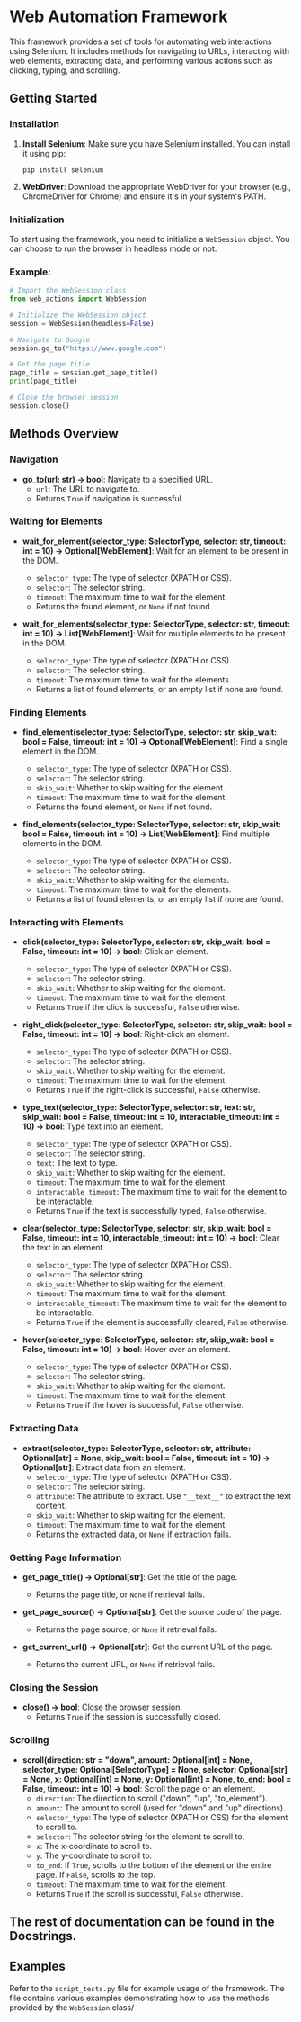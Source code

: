 # Web Automation Framework

This framework provides a set of tools for automating web interactions using Selenium. It includes methods for navigating to URLs, interacting with web elements, extracting data, and performing various actions such as clicking, typing, and scrolling.

## Getting Started

### Installation

1. **Install Selenium**: Make sure you have Selenium installed. You can install it using pip:
   ```
   pip install selenium
   ```

2. **WebDriver**: Download the appropriate WebDriver for your browser (e.g., ChromeDriver for Chrome) and ensure it's in your system's PATH.

### Initialization

To start using the framework, you need to initialize a `WebSession` object. You can choose to run the browser in headless mode or not.

### Example:
```python
# Import the WebSession class
from web_actions import WebSession

# Initialize the WebSession object
session = WebSession(headless=False)

# Navigate to Google
session.go_to("https://www.google.com")

# Get the page title
page_title = session.get_page_title()
print(page_title)

# Close the browser session
session.close()
```

## Methods Overview

### Navigation

- **go_to(url: str) -> bool**: Navigate to a specified URL.
  - `url`: The URL to navigate to.
  - Returns `True` if navigation is successful.

### Waiting for Elements

- **wait_for_element(selector_type: SelectorType, selector: str, timeout: int = 10) -> Optional[WebElement]**: Wait for an element to be present in the DOM.
  - `selector_type`: The type of selector (XPATH or CSS).
  - `selector`: The selector string.
  - `timeout`: The maximum time to wait for the element.
  - Returns the found element, or `None` if not found.

- **wait_for_elements(selector_type: SelectorType, selector: str, timeout: int = 10) -> List[WebElement]**: Wait for multiple elements to be present in the DOM.
  - `selector_type`: The type of selector (XPATH or CSS).
  - `selector`: The selector string.
  - `timeout`: The maximum time to wait for the elements.
  - Returns a list of found elements, or an empty list if none are found.

### Finding Elements

- **find_element(selector_type: SelectorType, selector: str, skip_wait: bool = False, timeout: int = 10) -> Optional[WebElement]**: Find a single element in the DOM.
  - `selector_type`: The type of selector (XPATH or CSS).
  - `selector`: The selector string.
  - `skip_wait`: Whether to skip waiting for the element.
  - `timeout`: The maximum time to wait for the element.
  - Returns the found element, or `None` if not found.

- **find_elements(selector_type: SelectorType, selector: str, skip_wait: bool = False, timeout: int = 10) -> List[WebElement]**: Find multiple elements in the DOM.
  - `selector_type`: The type of selector (XPATH or CSS).
  - `selector`: The selector string.
  - `skip_wait`: Whether to skip waiting for the elements.
  - `timeout`: The maximum time to wait for the elements.
  - Returns a list of found elements, or an empty list if none are found.

### Interacting with Elements

- **click(selector_type: SelectorType, selector: str, skip_wait: bool = False, timeout: int = 10) -> bool**: Click an element.
  - `selector_type`: The type of selector (XPATH or CSS).
  - `selector`: The selector string.
  - `skip_wait`: Whether to skip waiting for the element.
  - `timeout`: The maximum time to wait for the element.
  - Returns `True` if the click is successful, `False` otherwise.

- **right_click(selector_type: SelectorType, selector: str, skip_wait: bool = False, timeout: int = 10) -> bool**: Right-click an element.
  - `selector_type`: The type of selector (XPATH or CSS).
  - `selector`: The selector string.
  - `skip_wait`: Whether to skip waiting for the element.
  - `timeout`: The maximum time to wait for the element.
  - Returns `True` if the right-click is successful, `False` otherwise.

- **type_text(selector_type: SelectorType, selector: str, text: str, skip_wait: bool = False, timeout: int = 10, interactable_timeout: int = 10) -> bool**: Type text into an element.
  - `selector_type`: The type of selector (XPATH or CSS).
  - `selector`: The selector string.
  - `text`: The text to type.
  - `skip_wait`: Whether to skip waiting for the element.
  - `timeout`: The maximum time to wait for the element.
  - `interactable_timeout`: The maximum time to wait for the element to be interactable.
  - Returns `True` if the text is successfully typed, `False` otherwise.

- **clear(selector_type: SelectorType, selector: str, skip_wait: bool = False, timeout: int = 10, interactable_timeout: int = 10) -> bool**: Clear the text in an element.
  - `selector_type`: The type of selector (XPATH or CSS).
  - `selector`: The selector string.
  - `skip_wait`: Whether to skip waiting for the element.
  - `timeout`: The maximum time to wait for the element.
  - `interactable_timeout`: The maximum time to wait for the element to be interactable.
  - Returns `True` if the element is successfully cleared, `False` otherwise.

- **hover(selector_type: SelectorType, selector: str, skip_wait: bool = False, timeout: int = 10) -> bool**: Hover over an element.
  - `selector_type`: The type of selector (XPATH or CSS).
  - `selector`: The selector string.
  - `skip_wait`: Whether to skip waiting for the element.
  - `timeout`: The maximum time to wait for the element.
  - Returns `True` if the hover is successful, `False` otherwise.

### Extracting Data

- **extract(selector_type: SelectorType, selector: str, attribute: Optional[str] = None, skip_wait: bool = False, timeout: int = 10) -> Optional[str]**: Extract data from an element.
  - `selector_type`: The type of selector (XPATH or CSS).
  - `selector`: The selector string.
  - `attribute`: The attribute to extract. Use `"__text__"` to extract the text content.
  - `skip_wait`: Whether to skip waiting for the element.
  - `timeout`: The maximum time to wait for the element.
  - Returns the extracted data, or `None` if extraction fails.

### Getting Page Information

- **get_page_title() -> Optional[str]**: Get the title of the page.
  - Returns the page title, or `None` if retrieval fails.

- **get_page_source() -> Optional[str]**: Get the source code of the page.
  - Returns the page source, or `None` if retrieval fails.

- **get_current_url() -> Optional[str]**: Get the current URL of the page.
  - Returns the current URL, or `None` if retrieval fails.

### Closing the Session

- **close() -> bool**: Close the browser session.
  - Returns `True` if the session is successfully closed.

### Scrolling

- **scroll(direction: str = "down", amount: Optional[int] = None, selector_type: Optional[SelectorType] = None, selector: Optional[str] = None, x: Optional[int] = None, y: Optional[int] = None, to_end: bool = False, timeout: int = 10) -> bool**: Scroll the page or an element.
  - `direction`: The direction to scroll ("down", "up", "to_element").
  - `amount`: The amount to scroll (used for "down" and "up" directions).
  - `selector_type`: The type of selector (XPATH or CSS) for the element to scroll to.
  - `selector`: The selector string for the element to scroll to.
  - `x`: The x-coordinate to scroll to.
  - `y`: The y-coordinate to scroll to.
  - `to_end`: If `True`, scrolls to the bottom of the element or the entire page. If `False`, scrolls to the top.
  - `timeout`: The maximum time to wait for the element.
  - Returns `True` if the scroll is successful, `False` otherwise.


## The rest of documentation can be found in the Docstrings.

## Examples

Refer to the `script_tests.py` file for example usage of the framework. The file contains various examples demonstrating how to use the methods provided by the `WebSession` class/
